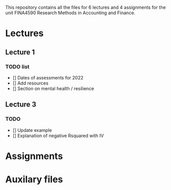 This repository contains all the files for 6 lectures and 4 assignments for the unit FINA4590 Research Methods in Accounting and Finance. 

# Lectures
## Lecture 1
### TODO list

- [] Dates of assessments for 2022
- [] Add resources
- [] Section on mental health / resilience

## Lecture 3
### TODO

- [] Update example
- [] Explanation of negative Rsquared with IV

# Assignments
# Auxilary files
